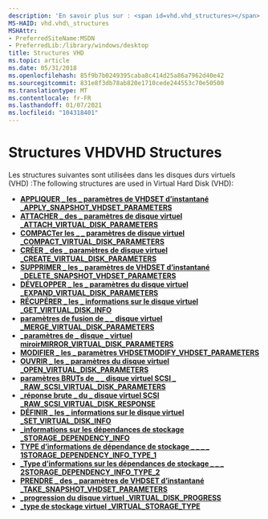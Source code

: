 ```yaml
---
description: 'En savoir plus sur : <span id=vhd.vhd_structures></span> structures VHD'
MS-HAID: vhd.vhd\_structures
MSHAttr:
- PreferredSiteName:MSDN
- PreferredLib:/library/windows/desktop
title: Structures VHD
ms.topic: article
ms.date: 05/31/2018
ms.openlocfilehash: 85f9b7b0249395caba8c414d25a86a7962d40e42
ms.sourcegitcommit: 831e8f3db78ab820e1710cede244553c70e50500
ms.translationtype: MT
ms.contentlocale: fr-FR
ms.lasthandoff: 01/07/2021
ms.locfileid: "104318401"
---
```

# <a name="span-idvhdvhd_structuresspanvhd-structures"></a><span data-ttu-id="ef000-103"><span id="vhd.vhd_structures"></span>Structures VHD</span><span class="sxs-lookup"><span data-stu-id="ef000-103"><span id="vhd.vhd_structures"></span>VHD Structures</span></span>

<span data-ttu-id="ef000-104">Les structures suivantes sont utilisées dans les disques durs virtuels (VHD) :</span><span class="sxs-lookup"><span data-stu-id="ef000-104">The following structures are used in Virtual Hard Disk (VHD):</span></span>

-   [<span data-ttu-id="ef000-105">**APPLIQUER \_ les \_ paramètres de VHDSET d’instantané \_**</span><span class="sxs-lookup"><span data-stu-id="ef000-105">**APPLY\_SNAPSHOT\_VHDSET\_PARAMETERS**</span></span>](/windows/win32/api/virtdisk/ns-virtdisk-apply_snapshot_vhdset_parameters)
-   [<span data-ttu-id="ef000-106">**ATTACHER \_ des \_ paramètres de disque virtuel \_**</span><span class="sxs-lookup"><span data-stu-id="ef000-106">**ATTACH\_VIRTUAL\_DISK\_PARAMETERS**</span></span>](/windows/win32/api/virtdisk/ns-virtdisk-attach_virtual_disk_parameters)
-   [<span data-ttu-id="ef000-107">**COMPACTer les \_ \_ paramètres de disque virtuel \_**</span><span class="sxs-lookup"><span data-stu-id="ef000-107">**COMPACT\_VIRTUAL\_DISK\_PARAMETERS**</span></span>](/windows/win32/api/virtdisk/ns-virtdisk-compact_virtual_disk_parameters)
-   [<span data-ttu-id="ef000-108">**CRÉER \_ des \_ paramètres de disque virtuel \_**</span><span class="sxs-lookup"><span data-stu-id="ef000-108">**CREATE\_VIRTUAL\_DISK\_PARAMETERS**</span></span>](/windows/win32/api/virtdisk/ns-virtdisk-create_virtual_disk_parameters)
-   [<span data-ttu-id="ef000-109">**SUPPRIMER \_ les \_ paramètres de VHDSET d’instantané \_**</span><span class="sxs-lookup"><span data-stu-id="ef000-109">**DELETE\_SNAPSHOT\_VHDSET\_PARAMETERS**</span></span>](/windows/win32/api/virtdisk/ns-virtdisk-delete_snapshot_vhdset_parameters)
-   [<span data-ttu-id="ef000-110">**DÉVELOPPER \_ les \_ paramètres du disque virtuel \_**</span><span class="sxs-lookup"><span data-stu-id="ef000-110">**EXPAND\_VIRTUAL\_DISK\_PARAMETERS**</span></span>](/windows/win32/api/virtdisk/ns-virtdisk-expand_virtual_disk_parameters)
-   [<span data-ttu-id="ef000-111">**RÉCUPÉRER \_ les \_ informations sur le disque virtuel \_**</span><span class="sxs-lookup"><span data-stu-id="ef000-111">**GET\_VIRTUAL\_DISK\_INFO**</span></span>](/windows/win32/api/virtdisk/ns-virtdisk-get_virtual_disk_info)
-   [<span data-ttu-id="ef000-112">**paramètres de fusion de \_ \_ disque virtuel \_**</span><span class="sxs-lookup"><span data-stu-id="ef000-112">**MERGE\_VIRTUAL\_DISK\_PARAMETERS**</span></span>](/windows/win32/api/virtdisk/ns-virtdisk-merge_virtual_disk_parameters)
-   [<span data-ttu-id="ef000-113">**\_paramètres de \_ disque \_ virtuel miroir**</span><span class="sxs-lookup"><span data-stu-id="ef000-113">**MIRROR\_VIRTUAL\_DISK\_PARAMETERS**</span></span>](/windows/win32/api/virtdisk/ns-virtdisk-mirror_virtual_disk_parameters)
-   [<span data-ttu-id="ef000-114">**MODIFIER \_ les \_ paramètres VHDSET**</span><span class="sxs-lookup"><span data-stu-id="ef000-114">**MODIFY\_VHDSET\_PARAMETERS**</span></span>](/windows/win32/api/virtdisk/ns-virtdisk-modify_vhdset_parameters)
-   [<span data-ttu-id="ef000-115">**OUVRIR \_ les \_ paramètres du disque virtuel \_**</span><span class="sxs-lookup"><span data-stu-id="ef000-115">**OPEN\_VIRTUAL\_DISK\_PARAMETERS**</span></span>](/windows/win32/api/virtdisk/ns-virtdisk-open_virtual_disk_parameters)
-   [<span data-ttu-id="ef000-116">**paramètres BRUTs de \_ \_ disque virtuel SCSI \_ \_**</span><span class="sxs-lookup"><span data-stu-id="ef000-116">**RAW\_SCSI\_VIRTUAL\_DISK\_PARAMETERS**</span></span>](/windows/win32/api/virtdisk/ns-virtdisk-raw_scsi_virtual_disk_parameters)
-   [<span data-ttu-id="ef000-117">**\_réponse brute \_ du \_ disque virtuel SCSI \_**</span><span class="sxs-lookup"><span data-stu-id="ef000-117">**RAW\_SCSI\_VIRTUAL\_DISK\_RESPONSE**</span></span>](/windows/win32/api/virtdisk/ns-virtdisk-raw_scsi_virtual_disk_response)
-   [<span data-ttu-id="ef000-118">**DÉFINIR \_ les \_ informations sur le disque virtuel \_**</span><span class="sxs-lookup"><span data-stu-id="ef000-118">**SET\_VIRTUAL\_DISK\_INFO**</span></span>](/windows/win32/api/virtdisk/ns-virtdisk-set_virtual_disk_info)
-   [<span data-ttu-id="ef000-119">**\_informations sur les dépendances de stockage \_**</span><span class="sxs-lookup"><span data-stu-id="ef000-119">**STORAGE\_DEPENDENCY\_INFO**</span></span>](/windows/win32/api/virtdisk/ns-virtdisk-storage_dependency_info)
-   [<span data-ttu-id="ef000-120">**TYPE d’informations de dépendance de stockage \_ \_ \_ \_ 1**</span><span class="sxs-lookup"><span data-stu-id="ef000-120">**STORAGE\_DEPENDENCY\_INFO\_TYPE\_1**</span></span>](/windows/win32/api/virtdisk/ns-virtdisk-storage_dependency_info_type_1)
-   [<span data-ttu-id="ef000-121">**\_Type d’informations sur les dépendances de stockage \_ \_ \_ 2**</span><span class="sxs-lookup"><span data-stu-id="ef000-121">**STORAGE\_DEPENDENCY\_INFO\_TYPE\_2**</span></span>](/windows/win32/api/virtdisk/ns-virtdisk-storage_dependency_info_type_2)
-   [<span data-ttu-id="ef000-122">**PRENDRE \_ des \_ paramètres de VHDSET d’instantané \_**</span><span class="sxs-lookup"><span data-stu-id="ef000-122">**TAKE\_SNAPSHOT\_VHDSET\_PARAMETERS**</span></span>](/windows/win32/api/virtdisk/ns-virtdisk-take_snapshot_vhdset_parameters)
-   [<span data-ttu-id="ef000-123">**\_progression du disque virtuel \_**</span><span class="sxs-lookup"><span data-stu-id="ef000-123">**VIRTUAL\_DISK\_PROGRESS**</span></span>](/windows/win32/api/virtdisk/ns-virtdisk-virtual_disk_progress)
-   [<span data-ttu-id="ef000-124">**\_type de stockage virtuel \_**</span><span class="sxs-lookup"><span data-stu-id="ef000-124">**VIRTUAL\_STORAGE\_TYPE**</span></span>](/windows/win32/api/virtdisk/ns-virtdisk-virtual_storage_type)

 

 
